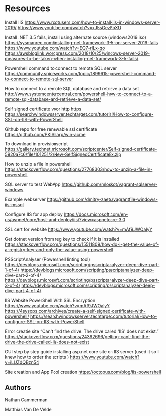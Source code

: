 # Resources

Install IIS
https://www.rootusers.com/how-to-install-iis-in-windows-server-2019/
https://www.youtube.com/watch?v=xJ5sGezPbXU

Install .NET 3.5 fails, install using alternate source (windows2019.iso)
https://sysmanrec.com/installing-net-framework-3-5-on-server-2019-fails
https://www.youtube.com/watch?v=EQ7-rlLx-qo
https://awsbloglink.wordpress.com/2018/10/25/windows-server-2019-measures-to-be-taken-when-installing-net-framework-3-5-fails/

Powershell command to connect to remote SQL server
https://community.spiceworks.com/topic/1899615-powershell-command-to-connect-to-remote-sql-server

How to connect to a remote SQL database and retrieve a data set
http://www.systemcentercentral.com/powershell-how-to-connect-to-a-remote-sql-database-and-retrieve-a-data-set/

Self signed certificate voor http https
https://searchwindowsserver.techtarget.com/tutorial/How-to-configure-SSL-on-IIS-with-PowerShell

Github repo for free renewable ssl certificate
https://github.com/PKISharp/win-acme

To download in provisionscript
https://gallery.technet.microsoft.com/scriptcenter/Self-signed-certificate-5920a7c6/file/101251/2/New-SelfSignedCertificateEx.zip

How to unzip a file in powershell
https://stackoverflow.com/questions/27768303/how-to-unzip-a-file-in-powershell

SQL server to test WebApp
https://github.com/mloskot/vagrant-sqlserver-windows

Example webserver
https://github.com/dmitry-zaets/vagrantfile-windows-iis-mssql

Configure IIS for app deploy
https://docs.microsoft.com/en-us/aspnet/core/host-and-deploy/iis/?view=aspnetcore-3.0

SSL cert for website
https://www.youtube.com/watch?v=mAf9JWOalyY

Get dotnet version from reg key to check if it is installed
https://stackoverflow.com/questions/15511809/how-do-i-get-the-value-of-a-registry-key-and-only-the-value-using-powershell

PSScriptAnalyser (Powershell linting tool)
https://devblogs.microsoft.com/scripting/psscriptanalyzer-deep-dive-part-1-of-4/
https://devblogs.microsoft.com/scripting/psscriptanalyzer-deep-dive-part-2-of-4/
https://devblogs.microsoft.com/scripting/psscriptanalyzer-deep-dive-part-3-of-4/
https://devblogs.microsoft.com/scripting/psscriptanalyzer-deep-dive-part-4-of-4/

IIS Website PowerShell With SSL Encryption
https://www.youtube.com/watch?v=mAf9JWOalyY
https://4sysops.com/archives/create-a-self-signed-certificate-with-powershell/
https://searchwindowsserver.techtarget.com/tutorial/How-to-configure-SSL-on-IIS-with-PowerShell

Error creatie site “Can't find the drive. The drive called 'IIS' does not exist.” 
https://stackoverflow.com/questions/24392696/getting-cant-find-the-drive-the-drive-called-iis-does-not-exist

GUI step by step guide installing asp.net core site on IIS server (used it so I knew how to order the scripts )
https://www.youtube.com/watch?v=iLUZdQBzn54

Site creation and App Pool creation
https://octopus.com/blog/iis-powershell
## Authors

Nathan Cammerman

Matthias Van De Velde
